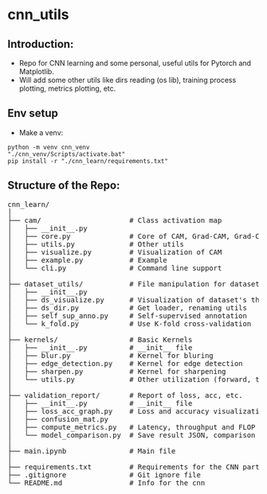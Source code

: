 # cnn_utils

## Introduction:  
- Repo for CNN learning and some personal, useful utils for Pytorch and Matplotlib.
- Will add some other utils like dirs reading (os lib), training process plotting, metrics plotting, etc.
  
## Env setup  
- Make a venv:
```
python -m venv cnn_venv  
"./cnn_venv/Scripts/activate.bat"  
pip install -r "./cnn_learn/requirements.txt"
```  
## Structure of the Repo:  
<pre>
cnn_learn/  
│  
├── cam/                     # Class activation map  
│   ├── __init__.py  
│   ├── core.py              # Core of CAM, Grad-CAM, Grad-CAM++, etc  
│   ├── utils.py             # Other utils  
│   ├── visualize.py         # Visualization of CAM  
│   ├── example.py           # Example  
│   └── cli.py               # Command line support  
│  
├── dataset_utils/           # File manipulation for dataset  
│   ├── __init__.py  
│   ├── ds_visualize.py      # Visualization of dataset's thingy  
│   ├── ds_dir.py            # Get loader, renaming utils  
│   ├── self_sup_anno.py     # Self-supervised annotation  
│   └── k_fold.py            # Use K-fold cross-validation  
│  
├── kernels/                 # Basic Kernels  
│   ├── __init__.py          # __init__ file  
│   ├── blur.py              # Kernel for bluring  
│   ├── edge_detection.py    # Kernel for edge detection  
│   ├── sharpen.py           # Kernel for sharpening  
│   └── utils.py             # Other utilization (forward, tensor4plt, normalize_tensor, plot_tensors)  
│  
├── validation_report/       # Report of loss, acc, etc.  
│   ├── __init__.py          # __init__ file  
│   ├── loss_acc_graph.py    # Loss and accuracy visualization right after training  
│   ├── confusion_mat.py  
│   ├── compute_metrics.py   # Latency, throughput and FLOP  
│   └── model_comparison.py  # Save result JSON, comparison calculation
│  
├── main.ipynb               # Main file  
│  
├── requirements.txt         # Requirements for the CNN part  
├── .gitignore               # Git ignore file  
└── README.md                # Info for the cnn  
</pre>
